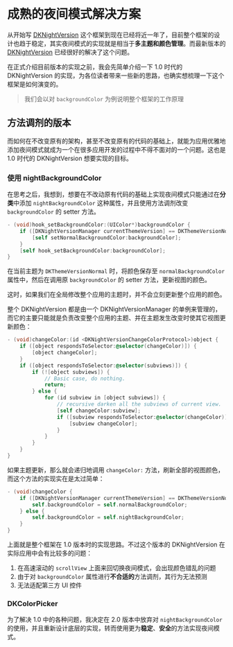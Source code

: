 # 成熟的夜间模式解决方案

从开始写 [DKNightVersion](https://github.com/Draveness/DKNightVersion) 这个框架到现在已经将近一年了，目前整个框架的设计也趋于稳定，其实夜间模式的实现就是相当于**多主题和颜色管理**。而最新版本的 [DKNightVersion](https://github.com/Draveness/DKNightVersion) 已经很好的解决了这个问题。

在正式介绍目前版本的实现之前，我会先简单介绍一下 1.0 时代的 DKNightVersion 的实现，为各位读者带来一些新的思路，也确实想梳理一下这个框架是如何演变的。

> 我们会以对 `backgroundColor` 为例说明整个框架的工作原理

## 方法调剂的版本

而如何在不改变原有的架构，甚至不改变原有的代码的基础上，就能为应用优雅地添加夜间模式就成为一个在很多应用开发的过程中不得不面对的一个问题。这也是 1.0 时代的 DKNightVersion 想要实现的目标。

### 使用 nightBackgroundColor

在思考之后，我想到，想要在不改动原有代码的基础上实现夜间模式只能通过在**分类**中添加 `nightBackgroundColor` 这种属性，并且使用方法调剂改变 `backgroundColor` 的 setter 方法。

```objectivec
- (void)hook_setBackgroundColor:(UIColor*)backgroundColor {
    if ([DKNightVersionManager currentThemeVersion] == DKThemeVersionNormal) {
        [self setNormalBackgroundColor:backgroundColor];
    }
    [self hook_setBackgroundColor:backgroundColor];
}
```

在当前主题为 `DKThemeVersionNormal` 时，将颜色保存至 `normalBackgroundColor` 属性中，然后在调用原 `backgroundColor` 的 setter 方法，更新视图的颜色。

这时，如果我们在全局修改整个应用的主题时，并不会立刻更新整个应用的颜色。

整个 DKNightVersion 都是由一个 DKNightVersionManager 的单例来管理的，而它的主要只能就是负责改变整个应用的主题、并在主题发生改变时使其它视图更新颜色：

```objectivec
- (void)changeColor:(id <DKNightVersionChangeColorProtocol>)object {
    if ([object respondsToSelector:@selector(changeColor)]) {
        [object changeColor];
    }
    if ([object respondsToSelector:@selector(subviews)]) {
        if (![object subviews]) {
            // Basic case, do nothing.
            return;
        } else {
            for (id subview in [object subviews]) {
                // recursive darken all the subviews of current view.
                [self changeColor:subview];
                if ([subview respondsToSelector:@selector(changeColor)]) {
                    [subview changeColor];
                }
            }
        }
    }
}
```

如果主题更新，那么就会递归地调用 `changeColor:` 方法，刷新全部的视图颜色，而这个方法的实现实在是太过简单：

```objectivec
- (void)changeColor {
    if ([DKNightVersionManager currentThemeVersion] == DKThemeVersionNormal) {
        self.backgroundColor = self.normalBackgroundColor;
    } else {
        self.backgroundColor = self.nightBackgroundColor;
    }
}
```

上面就是整个框架在 1.0 版本时的实现思路。不过这个版本的 DKNightVersion 在实际应用中会有比较多的问题：

1. 在高速滚动的 `scrollView` 上面来回切换夜间模式，会出现颜色错乱的问题
2. 由于对 `backgroundColor` 属性进行**不合适的**方法调剂，其行为无法预测
2. 无法适配第三方 UI 控件

### DKColorPicker

为了解决 1.0 中的各种问题，我决定在 2.0 版本中放弃对 `nightBackgroundColor` 的使用，并且重新设计底层的实现，转而使用更为**稳定**、**安全**的方法实现夜间模式。






